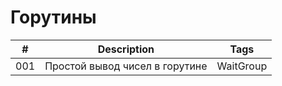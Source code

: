 # Горутины
| # | Description | Tags |
| --- | --- | --- |
| 001 | Простой вывод чисел в горутине | WaitGroup |